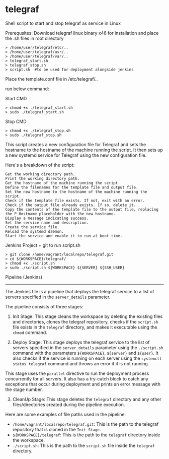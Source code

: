 # telegraf

Shell script to  start and stop telegraf as service in Linux

Prerequsites: Download telegraf linux binary x46 for installation and place the .sh files in root directory
    
    > /home/user/telegraf/etc/..
    > /home/user/telegraf/usr/..
    > /home/user/telegraf/var/..
    > telegraf_start.sh
    > telegraf_stop.sh
    > script.sh  #to be used for deployment alongside jenkins

Place the template.conf file in /etc/telegraf/..

run below command:

Start CMD

    > chmod +x ./telegraf_start.sh
    > sudo ./telegraf_start.sh

Stop CMD

    > chmod +x ./telegraf_stop.sh
    > sudo ./telegraf_stop.sh

This script creates a new configuration file for Telegraf and sets the hostname to the hostname of the machine running the script. It then sets up a new systemd service for Telegraf using the new configuration file.

Here's a breakdown of the script:

    Get the working directory path.
    Print the working directory path.
    Get the hostname of the machine running the script.
    Define the filenames for the template file and output file.
    Set the new hostname to the hostname of the machine running the script.
    Check if the template file exists. If not, exit with an error.
    Check if the output file already exists. If so, delete it.
    Copy the contents of the template file to the output file, replacing the P_Hostname placeholder with the new hostname.
    Display a message indicating success.
    Set the service name and description.
    Create the service file.
    Reload the systemd daemon.
    Start the service and enable it to run at boot time.
    
    
Jenkins Project + git to run script.sh

    > git clone /home/vagrant/localrepo/telegraf.git
    > cd ${WORKSPACE}/telegraf/
    > chmod +x ./script.sh
    > sudo ./script.sh ${WORKSPACE} ${SERVER} ${SSH_USER}
    
    
Pipeline (Jenkins)
_______________________________________________________

The Jenkins file is a pipeline that deploys the telegraf service to a list of servers specified in the `server_details` parameter. 

The pipeline consists of three stages:

1. Init Stage: This stage cleans the workspace by deleting the existing files and directories, clones the telegraf repository, checks if the `script.sh` file exists in the `telegraf` directory, and makes it executable using the `chmod` command.

2. Deploy Stage: This stage deploys the telegraf service to the list of servers specified in the `server_details` parameter using the `./script.sh` command with the parameters `${WORKSPACE}`, `${server}` and `${user}`. It also checks if the service is running on each server using the `systemctl status telegraf` command and throws an error if it is not running. 

This stage uses the `parallel` directive to run the deployment process concurrently for all servers. It also has a try-catch block to catch any exceptions that occur during deployment and prints an error message with the stage number.

3. CleanUp Stage: This stage deletes the `telegraf` directory and any other files/directories created during the pipeline execution.

Here are some examples of file paths used in the pipeline:

- `/home/vagrant/localrepo/telegraf.git`: This is the path to the telegraf repository that is cloned in the `Init Stage`.
- `${WORKSPACE}/telegraf`: This is the path to the `telegraf` directory inside the workspace.
- `./script.sh`: This is the path to the `script.sh` file inside the `telegraf` directory.
